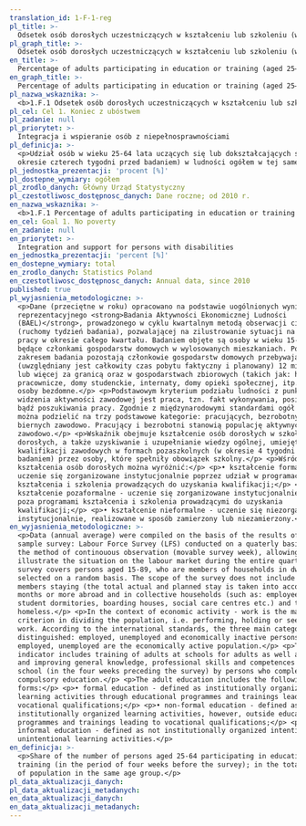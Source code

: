 ```yaml
---
translation_id: 1-F-1-reg
pl_title: >-
  Odsetek osób dorosłych uczestniczących w kształceniu lub szkoleniu (w wieku 25–64 lata)
pl_graph_title: >-
  Odsetek osób dorosłych uczestniczących w kształceniu lub szkoleniu (w wieku 25–64 lata)
en_title: >-
  Percentage of adults participating in education or training (aged 25–64)
en_graph_title: >-
  Percentage of adults participating in education or training (aged 25–64)
pl_nazwa_wskaznika: >-
  <b>1.F.1 Odsetek osób dorosłych uczestniczących w kształceniu lub szkoleniu (w wieku 25–64 lata)</b>
pl_cel: Cel 1. Koniec z ubóstwem
pl_zadanie: null
pl_priorytet: >-
  Integracja i wspieranie osób z niepełnosprawnościami
pl_definicja: >-
  <p>Udział osób w wieku 25-64 lata uczących się lub dokształcających się (w
  okresie czterech tygodni przed badaniem) w ludności ogółem w tej samej grupie wieku.</p>
pl_jednostka_prezentacji: 'procent [%]'
pl_dostepne_wymiary: ogółem
pl_zrodlo_danych: Główny Urząd Statystyczny
pl_czestotliwosc_dostępnosc_danych: Dane roczne; od 2010 r.
en_nazwa_wskaznika: >-
  <b>1.F.1 Percentage of adults participating in education or training (aged 25–64)</b>
en_cel: Goal 1. No poverty
en_zadanie: null
en_priorytet: >-
  Integration and support for persons with disabilities
en_jednostka_prezentacji: 'percent [%]'
en_dostepne_wymiary: total
en_zrodlo_danych: Statistics Poland
en_czestotliwosc_dostępnosc_danych: Annual data, since 2010
published: true
pl_wyjasnienia_metodologiczne: >-
  <p>Dane (przeciętne w roku) opracowano na podstawie uogólnionych wyników
  reprezentacyjnego <strong>Badania Aktywności Ekonomicznej Ludności
  (BAEL)</strong>, prowadzonego w cyklu kwartalnym metodą obserwacji ciągłej
  (ruchomy tydzień badania), pozwalającej na zilustrowanie sytuacji na rynku
  pracy w okresie całego kwartału. Badaniem objęte są osoby w wieku 15-89 lat
  będące członkami gospodarstw domowych w wylosowanych mieszkaniach. Poza
  zakresem badania pozostają członkowie gospodarstw domowych przebywający
  (uwzględniany jest całkowity czas pobytu faktyczny i planowany) 12 miesięcy
  lub więcej za granicą oraz w gospodarstwach zbiorowych (takich jak: hotele
  pracownicze, domy studenckie, internaty, domy opieki społecznej, itp.) oraz
  osoby bezdomne.</p> <p>Podstawowym kryterium podziału ludności z punktu
  widzenia aktywności zawodowej jest praca, tzn. fakt wykonywania, posiadania
  bądź poszukiwania pracy. Zgodnie z międzynarodowymi standardami ogół ludności
  można podzielić na trzy podstawowe kategorie: pracujących, bezrobotnych i
  biernych zawodowo. Pracujący i bezrobotni stanowią populację aktywnych
  zawodowo.</p> <p>Wskaźnik obejmuje kształcenie osób dorosłych w szkołach dla
  dorosłych, a także uzyskiwanie i uzupełnianie wiedzy ogólnej, umiejętności i
  kwalifikacji zawodowych w formach pozaszkolnych (w okresie 4 tygodni przed
  badaniem) przez osoby, które spełniły obowiązek szkolny.</p> <p>Wśród form
  kształcenia osób dorosłych można wyróżnić:</p> <p>• kształcenie formalne -
  uczenie się zorganizowane instytucjonalnie poprzez udział w programach
  kształcenia i szkolenia prowadzących do uzyskania kwalifikacji;</p> <p>•
  kształcenie pozaformalne - uczenie się zorganizowane instytucjonalnie, jednak
  poza programami kształcenia i szkolenia prowadzącymi do uzyskania
  kwalifikacji;</p> <p>• kształcenie nieformalne - uczenie się niezorganizowane
  instytucjonalnie, realizowane w sposób zamierzony lub niezamierzony.</p>
en_wyjasnienia_metodologiczne: >-
  <p>Data (annual average) were compiled on the basis of the results of the
  sample survey: Labour Force Survey (LFS) conducted on a quaterly basis, using
  the method of continouous observation (movable survey week), allowing to
  illustrate the situation on the labour market during the entire quarter. The
  survey covers persons aged 15-89, who are members of households in dwellings
  selected on a random basis. The scope of the survey does not include household
  members staying (the total actual and planned stay is taken into account) 12
  months or more abroad and in collective households (such as: employee hotels,
  student dormitories, boarding houses, social care centres etc.) and the
  homeless.</p> <p>In the context of economic activity - work is the main
  criterion in dividing the population, i.e. performing, holding or seeking
  work. According to the international standards, the three main categories are
  distinguished: employed, unemployed and economically inactive persons. The
  employed, unemployed are the economically active population.</p> <p>The
  indicator includes training of adults at schools for adults as well as getting
  and improving general knowledge, professional skills and competences outside
  school (in the four weeks preceding the survey) by persons who completed
  compulsory education.</p> <p>The adult education includes the following
  forms:</p> <p>• formal education - defined as institutionally organized
  learning activities through educational programmes and trainings leading to
  vocational qualifications;</p> <p>• non-formal education - defined as
  institutionally organized learning activities, however, outside educational
  programmes and trainings leading to vocational qualifications;</p> <p>•
  informal education - defined as not institutionally organized intentional or
  unintentional learning activities.</p>
en_definicja: >-
  <p>Share of the number of persons aged 25-64 participating in education or
  training (in the period of four weeks before the survey); in the total number
  of population in the same age group.</p>
pl_data_aktualizacji_danych:
pl_data_aktualizacji_metadanych:
en_data_aktualizacji_danych:
en_data_aktualizacji_metadanych:
---
```

